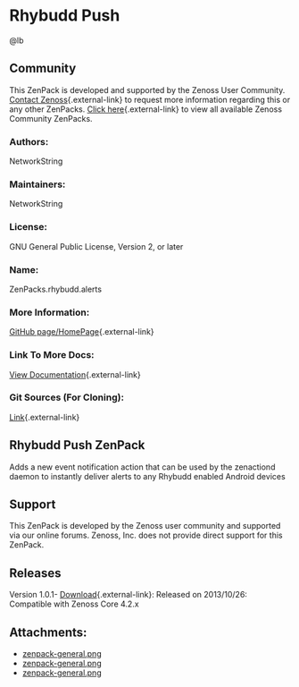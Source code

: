 # Rhybudd Push

@lb[](img/zenpack-zenpack-general.png)

## Community

This ZenPack is developed and supported by the Zenoss User Community.
[Contact Zenoss](https://tryit.zenoss.com/zenpack-contact/){.external-link} to
request more information regarding this or any other ZenPacks. [Click here](https://zenoss.com/product/zenpacks?f%5B0%5D=im_field_zenpack_category:1021){.external-link} to
view all available Zenoss Community ZenPacks.

### Authors:

NetworkString

### Maintainers:

NetworkString

### License:

GNU General Public License, Version 2, or later

### Name:

ZenPacks.rhybudd.alerts

### More Information:

[GitHub page/HomePage](http://www.android-zenoss.info/functionality/push-alerting/){.external-link}

### Link To More Docs:

[View Documentation](http://wiki.zenoss.org/Android#Instant_Notification_Delivery_via_ZenPack_with_Rhybudd_Push){.external-link}

### Git Sources (For Cloning):

[Link](https://github.com/NetworksAreMadeOfString/ZenPacks.rhybudd.alerts.git){.external-link}

## Rhybudd Push ZenPack

Adds a new event notification action that can be used by the zenactiond
daemon to instantly deliver alerts to any Rhybudd enabled Android
devices

## Support

This ZenPack is developed by the Zenoss user community and supported via
our online forums. Zenoss, Inc. does not provide direct support for this
ZenPack.

## Releases

Version 1.0.1- [Download](https://storage.googleapis.com/zenpacks/ZenPacks.rhybudd.alerts/1.0.1/ZenPacks.rhybudd.alerts-1.0.1.egg){.external-link}:   Released on 2013/10/26:   Compatible with Zenoss Core 4.2.x

## Attachments:

-   [zenpack-general.png](img/zenpack-zenpack-general.png)
-   [zenpack-general.png](img/zenpack-zenpack-general.png)
-   [zenpack-general.png](img/zenpack-zenpack-general.png)


